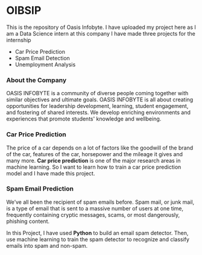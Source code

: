 # OIBSIP
This is the repository of Oasis Infobyte. I have uploaded my project here as I am a Data Science intern at this company
I have made three projects for the internship
- Car Price Prediction
- Spam Email Detection
- Unemployment Analysis

### About the Company

OASIS INFOBYTE is a community of diverse people coming together with similar objectives and ultimate goals. 
OASIS INFOBYTE is all about creating opportunities for leadership development, learning, student engagement, and fostering of shared interests. We develop enriching environments and experiences that promote students' knowledge and wellbeing.

### Car Price Prediction

The price of a car depends on a lot of factors like the goodwill of the brand of the car, features of the car, horsepower and the mileage it gives and many more. **Car price prediction** is one of the major research areas in machine learning. So I want to learn how to train a car price prediction model and I have made this project.

### Spam Email Prediction

We’ve all been the recipient of spam emails before. Spam mail, or junk mail, is a type of email
that is sent to a massive number of users at one time, frequently containing cryptic
messages, scams, or most dangerously, phishing content.

In this Project, I have used **Python** to build an email spam detector. Then, use machine learning to
train the spam detector to recognize and classify emails into spam and non-spam.
